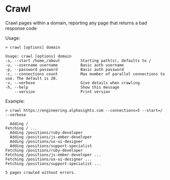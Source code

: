 # Crawl

Crawl pages within a domain, reporting any page that returns a bad response code

Usage:

    > crawl [options] domain

    Usage: crawl [options] domain
    -s, --start /home,/about         Starting path(s), defaults to /
    -u, --username username          Basic auth username
    -p, --password password          Basic auth password
    -c, --connections count          Max mumber of parallel connections to use. The default is 20.
    -v, --verbose                    Give details when crawling
    -h, --help                       Show this message
        --version                    Print version



Example:

    > crawl https://engineering.alphasights.com --connections=5 --start=/ --verbose

      Adding /
    Fetching / ...
      Adding /positions/ruby-developer
      Adding /positions/js-ember-developer
      Adding /positions/ux-ui-designer
      Adding /positions/support-specialist
    Fetching /positions/ruby-developer
    Fetching /positions/js-ember-developer ...
    Fetching /positions/ux-ui-designer ...
    Fetching /positions/support-specialist ...

    5 pages crawled without errors.

